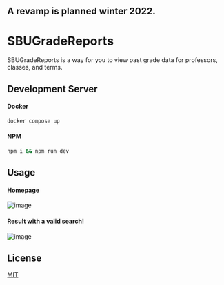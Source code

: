 ##
## A revamp is planned winter 2022.
##

# SBUGradeReports

SBUGradeReports is a way for you to view past grade data for professors, classes, and terms.

## Development Server

#### Docker
```bash
docker compose up
```
#### NPM
```bash
npm i && npm run dev
```

## Usage

#### Homepage
![image](https://user-images.githubusercontent.com/51218357/178092835-463ac81a-a009-452a-b416-e31156610708.png)
#### Result with a valid search!
![image](https://user-images.githubusercontent.com/51218357/178092878-eb690bda-3890-4c62-b6f0-a38a879bad5b.png)


## License
[MIT](https://choosealicense.com/licenses/mit/)
